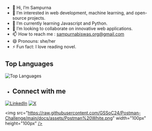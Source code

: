 - 👋 Hi, I’m Sampurna
- 👀 I’m interested in web development, machine learning, and open-source projects. 
- 🌱 I’m currently learning Javascript and Python.
- 💞️ I’m looking to collaborate on innovative web applications.
- 📫 How to reach me : sampurnabiswas.org@gmail.com 
- 😄 Pronouns: she/her
- ⚡ Fun fact: I love reading novel.

## Top Languages
![Top Languages](https://github-readme-stats.vercel.app/api/top-langs/?username=SamPurna023&layout=compact&theme=radical)

- ## Connect with me
[![LinkedIn](https://img.shields.io/badge/LinkedIn-blue?style=flat&logo=linkedin&logoColor=white)](https://www.linkedin.com/in/sampurna-biswas-7487bb290)
[![X](https://img.shields.io/badge/X-1DA1F2?style=flat&logo=x&logoColor=white)](https://x.com/SampurnaBiswa23)

<!---
SamPurna023/SamPurna023 is a ✨ special ✨ repository because its `README.md` (this file) appears on your GitHub profile.
You can click the Preview link to take a look at your changes.
--->

<img src="https://raw.githubusercontent.com/GSSoC24/Postman-Challenge/main/docs/assets/Postman%20White.png" width="100px" height="100px" <a href="https://gssoc.girlscript.tech/leaderboard"> /> 
